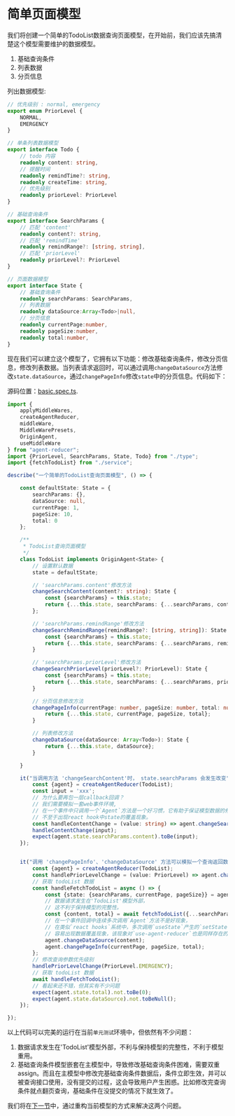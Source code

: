 # 简单页面模型

我们将创建一个简单的TodoList数据查询页面模型，在开始前，我们应该先搞清楚这个模型需要维护的数据模型。

1. 基础查询条件
2. 列表数据
3. 分页信息

列出数据模型:
```typescript
// 优先级别 : normal, emergency
export enum PriorLevel {
    NORMAL,
    EMERGENCY
}

// 单条列表数据模型
export interface Todo {
    // todo 内容
    readonly content: string,
    // 提醒时间
    readonly remindTime?: string,
    readonly createTime: string,
    // 优先级别
    readonly priorLevel: PriorLevel
}

// 基础查询条件
export interface SearchParams {
    // 匹配 'content'
    readonly content?: string,
    // 匹配 'remindTime'
    readonly remindRange?: [string, string],
    // 匹配 'priorLevel'
    readonly priorLevel?: PriorLevel
}

// 页面数据模型
export interface State {
    // 基础查询条件
    readonly searchParams: SearchParams,
    // 列表数据
    readonly dataSource:Array<Todo>|null,
    // 分页信息
    readonly currentPage:number,
    readonly pageSize:number,
    readonly total:number,
}
```
现在我们可以建立这个模型了，它拥有以下功能：修改基础查询条件，修改分页信息，修改列表数据。当列表请求返回时，可以通过调用`changeDataSource`方法修改`state.dataSource`，通过`changePageInfo`修改`state`中的分页信息。代码如下：

源码位置：[basic.spec.ts](https://github.com/filefoxper/agent-reducer/blob/master/test/zh/tutorial/basic.spec.ts).
```typescript
import {
    applyMiddleWares,
    createAgentReducer,
    middleWare,
    MiddleWarePresets,
    OriginAgent,
    useMiddleWare
} from "agent-reducer";
import {PriorLevel, SearchParams, State, Todo} from "./type";
import {fetchTodoList} from "./service";

describe("一个简单的TodoList查询页面模型", () => {

    const defaultState: State = {
        searchParams: {},
        dataSource: null,
        currentPage: 1,
        pageSize: 10,
        total: 0
    };

    /**
     * TodoList查询页面模型
     */
    class TodoList implements OriginAgent<State> {
        // 设置默认数据
        state = defaultState;

        // 'searchParams.content'修改方法
        changeSearchContent(content?: string): State {
            const {searchParams} = this.state;
            return {...this.state, searchParams: {...searchParams, content}};
        };

        // 'searchParams.remindRange'修改方法
        changeSearchRemindRange(remindRange?: [string, string]): State {
            const {searchParams} = this.state;
            return {...this.state, searchParams: {...searchParams, remindRange}};
        }

        // 'searchParams.priorLevel'修改方法
        changeSearchPriorLevel(priorLevel?: PriorLevel): State {
            const {searchParams} = this.state;
            return {...this.state, searchParams: {...searchParams, priorLevel}};
        }

        // 分页信息修改方法
        changePageInfo(currentPage: number, pageSize: number, total: number): State {
            return {...this.state, currentPage, pageSize, total};
        }

        // 列表修改方法
        changeDataSource(dataSource: Array<Todo>): State {
            return {...this.state, dataSource};
        }

    }

    it("当调用方法 'changeSearchContent'时， state.searchParams 会发生改变", () => {
        const {agent} = createAgentReducer(TodoList);
        const input = 'xxx';
        // 为什么要再包一层callback回调？
        // 我们需要模拟一套web事件环境,
        // 在一个事件中只调用一个`Agent`方法是一个好习惯，它有助于保证模型数据的修改一致性，
        // 不至于出现react hook中state的覆盖现象。
        const handleContentChange = (value: string) => agent.changeSearchContent(value);
        handleContentChange(input);
        expect(agent.state.searchParams.content).toBe(input);
    });


    it("调用 'changePageInfo'、'changeDataSource' 方法可以模拟一个查询返回数据修改过程", async () => {
        const {agent} = createAgentReducer(TodoList);
        const handlePriorLevelChange = (value: PriorLevel) => agent.changeSearchPriorLevel(value);
        // 获取 todoList 数据
        const handleFetchTodoList = async () => {
            const {state: {searchParams, currentPage, pageSize}} = agent;
            // 数据请求发生在'TodoList'模型外部，
            // 这不利于保持模型的完整性。
            const {content, total} = await fetchTodoList({...searchParams, currentPage, pageSize});
            // 在一个事件回调中连续多次调用`Agent`方法不是好现象，
            // 在类似`react hooks`系统中，多次调用`useState`产生的`setState`方法，
            // 容易出现数据覆盖现象，该现象对`use-agent-reducer`也是同样存在的。
            agent.changeDataSource(content);
            agent.changePageInfo(currentPage, pageSize, total);
        };
        // 修改查询参数优先级别
        handlePriorLevelChange(PriorLevel.EMERGENCY);
        // 获取 todoList 数据
        await handleFetchTodoList();
        // 看起来还不错，但其实有不少问题
        expect(agent.state.total).not.toBe(0);
        expect(agent.state.dataSource).not.toBeNull();
    });

});
```
以上代码可以完美的运行在当前`单元测试`环境中，但依然有不少问题：

1. 数据请求发生在'TodoList'模型外部，不利与保持模型的完整性，不利于模型重用。
2. 基础查询条件模型嵌套在主模型中，导致修改基础查询条件困难，需要双重assign。而且在主模型中修改完基础查询条件数据后，条件立即生效，并可以被查询接口使用，没有提交的过程，这会导致用户产生困惑。比如修改完查询条件就点翻页查询，基础条件在没提交的情况下就生效了。 
   
我们将在[下一节](https://github.com/filefoxper/agent-reducer/blob/master/documents/zh/tutorial/middle_ware.md)中，通过重构当前模型的方式来解决这两个问题。